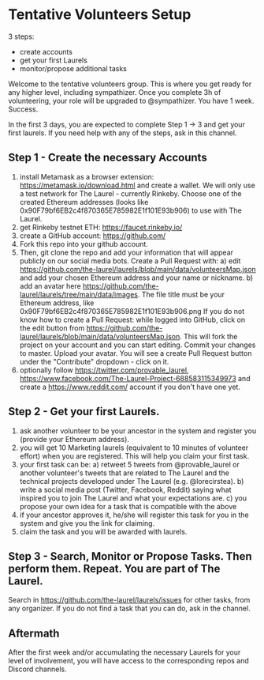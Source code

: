 # Tentative Volunteers Setup

3 steps:

- create accounts
- get your first Laurels
- monitor/propose additional tasks

Welcome to the tentative volunteers group.
This is where you get ready for any higher level, including sympathizer. Once you complete 3h of volunteering, your role will be upgraded to @sympathizer. You have 1 week. Success.

In the first 3 days, you are expected to complete Step 1 -> 3 and get your first laurels. If you need help with any of the steps, ask in this channel.

## Step 1 - Create the necessary Accounts
1. install Metamask as a browser extension: https://metamask.io/download.html and create a wallet. We will only use a test network for The Laurel - currently Rinkeby. Choose one of the created Ethereum addresses (looks like 0x90F79bf6EB2c4f870365E785982E1f101E93b906) to use with The Laurel.
2. get Rinkeby testnet ETH: https://faucet.rinkeby.io/
3. create a GitHub account: https://github.com/
4. Fork this repo into your github account.
5. Then, git clone the repo and add your information that will appear publicly on our social media bots. Create a Pull Request with: 
  a) edit https://github.com/the-laurel/laurels/blob/main/data/volunteersMap.json and add your chosen Ethereum address and your name or nickname.
  b) add an avatar here https://github.com/the-laurel/laurels/tree/main/data/images. The file title must be your Ethereum address, like 0x90F79bf6EB2c4f870365E785982E1f101E93b906.png
If you do not know how to create a Pull Request: while logged into GitHub, click on the edit button from https://github.com/the-laurel/laurels/blob/main/data/volunteersMap.json. This will fork the project on your account and you can start editing. Commit your changes to master. Upload your avatar. You will see a create Pull Request button under the "Contribute" dropdown - click on it.
5. optionally follow https://twitter.com/provable_laurel, https://www.facebook.com/The-Laurel-Project-688583115349973 and create a https://www.reddit.com/ account if you don't have one yet.

## Step 2 - Get your first Laurels.
1. ask another volunteer to be your ancestor in the system and register you (provide your Ethereum address).
2. you will get 10 Marketing laurels (equivalent to 10 minutes of volunteer effort) when you are registered. This will help you claim your first task.
3. your first task can be: 
    a) retweet 5 tweets from @provable_laurel or another volunteer's tweets that are related to The Laurel and the technical projects developed under The Laurel (e.g. @lorecirstea).
    b) write a social media post (Twitter, Facebook, Reddit) saying what inspired you to join The Laurel and what your expectations are.
    c) you propose your own idea for a task that is compatible with the above
4. if your ancestor approves it, he/she will register this task for you in the system and give you the link for claiming. 
5. claim the task and you will be awarded with laurels.


## Step 3 - Search, Monitor or Propose Tasks. Then perform them. Repeat. You are part of The Laurel.
Search in https://github.com/the-laurel/laurels/issues for other tasks, from any organizer.
If you do not find a task that you can do, ask in the channel.

## Aftermath
After the first week and/or accumulating the necessary Laurels for your level of involvement, you will have access to the corresponding repos and Discord channels.
